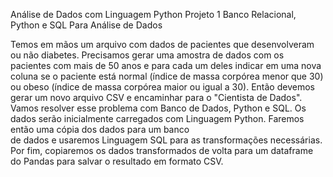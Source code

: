 Análise de Dados com Linguagem Python
Projeto 1
Banco Relacional, Python e SQL Para Análise de Dados
  
  Temos  em  mãos  um  arquivo  com  dados  de  pacientes  que  desenvolveram  ou  não diabetes. 
Precisamos gerar uma amostra de dados com os pacientes com mais de 50 anos e para cada um deles 
indicar em uma nova coluna se o paciente está normal (índice de massa corpórea menor que 30) ou 
obeso (índice de massa corpórea maior ou igual a 30). Então devemos gerar um novo arquivo CSV e 
encaminhar para o "Cientista de Dados". 
  Vamos  resolver  esse  problema  com  Banco  de  Dados, Python  e  SQL. Os  dados  serão 
inicialmente carregados com Linguagem Python. Faremos então uma cópia dos dados para um banco  
de  dados  e  usaremos  Linguagem  SQL  para  as  transformações  necessárias.  Por  fim, copiaremos  os 
dados  transformados  de  volta para  um  dataframe do  Pandas para  salvar  o resultado em formato CSV.










